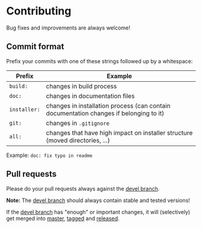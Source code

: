 # Contributing

Bug fixes and improvements are always welcome!

## Commit format

Prefix your commits with one of these strings followed up by a whitespace:

| Prefix | Example |
|--------------|----------------------------------------------------------------------------------------|
| `build:` | changes in build process |
| `doc:` | changes in documentation files |
| `installer:` | changes in installation process (can contain documentation changes if belonging to it) |
| `git:` | changes in `.gitignore` |
| `all:` | changes that have high impact on installer structure (moved directories, ...) |

Example: `doc: fix typo in readme`

## Pull requests

Please do your pull requests always against the [devel branch](https://github.comhttps://github.com/FooDeas/raspberrypi-ua-netinst/tree/devel).

**Note:**
The [devel branch](https://github.com/FooDeas/raspberrypi-ua-netinst/tree/devel) should always contain stable and tested versions!

If the [devel branch](https://github.com/FooDeas/raspberrypi-ua-netinst/tree/devel) has "enough" or important changes, it will (selectively) get merged into [master](https://github.com/FooDeas/raspberrypi-ua-netinst), [tagged](https://github.com/FooDeas/raspberrypi-ua-netinst/tags) and [released](https://github.com/FooDeas/raspberrypi-ua-netinst/releases).
